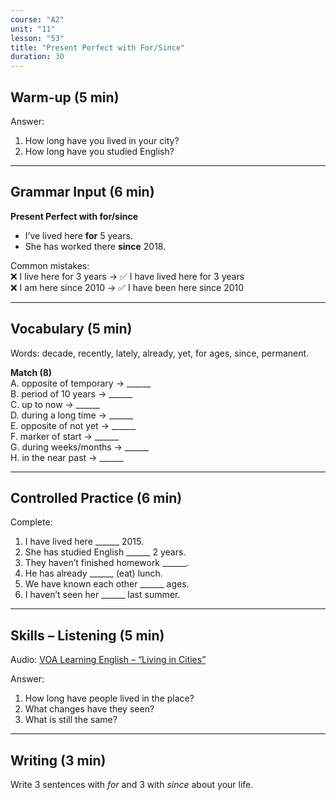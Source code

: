 ```yaml
---
course: "A2"
unit: "11"
lesson: "53"
title: "Present Perfect with For/Since"
duration: 30
---
```


## Warm-up (5 min)
Answer:
1. How long have you lived in your city?
2. How long have you studied English?

-------

## Grammar Input (6 min)
**Present Perfect with for/since**  
- I’ve lived here **for** 5 years.  
- She has worked there **since** 2018.  

Common mistakes:  
❌ I live here for 3 years → ✅ I have lived here for 3 years  
❌ I am here since 2010 → ✅ I have been here since 2010  

-------

## Vocabulary (5 min)
Words: decade, recently, lately, already, yet, for ages, since, permanent.  

**Match (8)**  
A. opposite of temporary → ______  
B. period of 10 years → ______  
C. up to now → ______  
D. during a long time → ______  
E. opposite of not yet → ______  
F. marker of start → ______  
G. during weeks/months → ______  
H. in the near past → ______  

-------

## Controlled Practice (6 min)
Complete:  
1. I have lived here ______ 2015.  
2. She has studied English ______ 2 years.  
3. They haven’t finished homework ______.  
4. He has already ______ (eat) lunch.  
5. We have known each other ______ ages.  
6. I haven’t seen her ______ last summer.  

-------

## Skills – Listening (5 min)
Audio: [VOA Learning English – “Living in Cities”](https://learningenglish.voanews.com/)  

Answer:  
1. How long have people lived in the place?  
2. What changes have they seen?  
3. What is still the same?  

-------

## Writing (3 min)
Write 3 sentences with *for* and 3 with *since* about your life.
